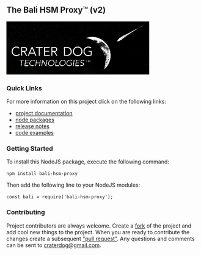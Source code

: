 ## The Bali HSM Proxy™ (v2)
![Logo](CraterDogLogo.png)

### Quick Links
For more information on this project click on the following links:
 * [project documentation](https://github.com/craterdog-bali/js-bali-hsm-proxy/wiki)
 * [node packages](https://www.npmjs.com/package/bali-hsm-proxy)
 * [release notes](https://github.com/craterdog-bali/js-bali-hsm-proxy/wiki/release-notes)
 * [code examples](https://github.com/craterdog-bali/js-bali-hsm-proxy/wiki/code-examples)

### Getting Started
To install this NodeJS package, execute the following command:
```
npm install bali-hsm-proxy
```
Then add the following line to your NodeJS modules:
```
const bali = require('bali-hsm-proxy');
```

### Contributing
Project contributors are always welcome. Create a
[fork](https://github.com/craterdog-bali/js-bali-hsm-proxy) of the project and add cool
new things to the project. When you are ready to contribute the changes create a subsequent
["pull request"](https://help.github.com/articles/about-pull-requests/). Any questions and
comments can be sent to [craterdog@gmail.com](mailto:craterdog@gmail.com).
